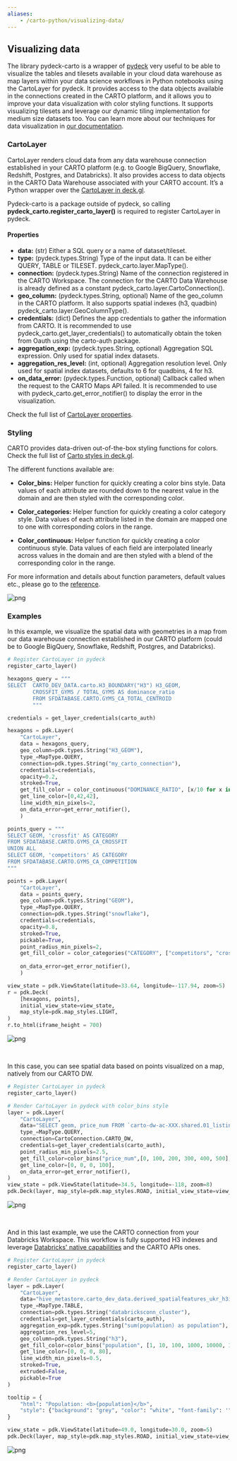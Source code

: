```yaml
---
aliases:
    - /carto-python/visualizing-data/
---
```


## Visualizing data

The library pydeck-carto is a wrapper of [pydeck](https://deckgl.readthedocs.io/en/latest/#) very useful to be able to visualize the tables and tilesets available in your cloud data warehouse as map layers within your data science workflows in Python notebooks using the CartoLayer for pydeck. It provides access to the data objects available in the connections created in the CARTO platform, and it allows you to improve your data visualization with color styling functions. It supports visualizing tilesets and leverage our dynamic tiling implementation for medium size datasets too. You can learn more about our techniques for data visualization in [our documentation](https://docs.carto.com/carto-user-manual/maps/performance-considerations/).


### CartoLayer 

CartoLayer renders cloud data from any data warehouse connection established in your CARTO platform (e.g. to Google BigQuery, Snowflake, Redshift, Postgres, and Databricks). It also provides access to data objects in the CARTO Data Warehouse associated with your CARTO account. It’s a Python wrapper over the [CartoLayer in deck.gl](https://deck.gl/docs/api-reference/carto/carto-layer).

Pydeck-carto is a package outside of pydeck, so calling **pydeck_carto.register_carto_layer()** is required to register CartoLayer in pydeck.


#### Properties

- **data:** (str) Either a SQL query or a name of dataset/tileset.
- **type:** (pydeck.types.String) Type of the input data. It can be either QUERY, TABLE or TILESET. pydeck_carto.layer.MapType().
- **connection:** (pydeck.types.String) Name of the connection registered in the CARTO Workspace. The connection for the CARTO Data Warehouse is already defined as a constant pydeck_carto.layer.CartoConnection().
- **geo_column:** (pydeck.types.String, optional) Name of the geo_column in the CARTO platform. It also supports spatial indexes (h3, quadbin) pydeck_carto.layer.GeoColumnType().
- **credentials:** (dict) Defines the app credentials to gather the information from CARTO. It is recommended to use pydeck_carto.get_layer_credentials() to automatically obtain the token from Oauth using the carto-auth package.
- **aggregation_exp:** (pydeck.types.String, optional) Aggregation SQL expression. Only used for spatial index datasets.
- **aggregation_res_level:** (int, optional) Aggregation resolution level. Only used for spatial index datasets, defaults to 6 for quadbins, 4 for h3.
- **on_data_error:** (pydeck.types.Function, optional) Callback called when the request to the CARTO Maps API failed. It is recommended to use with pydeck_carto.get_error_notifier() to display the error in the visualization.

Check the full list of [CartoLayer properties](https://deck.gl/docs/api-reference/carto/carto-layer#properties).


### Styling 

CARTO provides data-driven out-of-the-box styling functions for colors. Check the full list of [Carto styles in deck.gl](https://deck.gl/docs/api-reference/carto/styles).

The different functions available are:

- **Color_bins:** Helper function for quickly creating a color bins style. Data values of each attribute are rounded down to the nearest value in the domain and are then styled with the corresponding color.

- **Color_categories:** Helper function for quickly creating a color category style. Data values of each attribute listed in the domain are mapped one to one with corresponding colors in the range.

- **Color_continuous:** Helper function for quickly creating a color continuous style. Data values of each field are interpolated linearly across values in the domain and are then styled with a blend of the corresponding color in the range.


For more information and details about function parameters, default values etc., please go to the [reference](https://docs.carto.com/carto-python/reference/).

![png](/img/carto-python/carto-dw-notebook/cartodw_map.png)


### Examples

In this example, we visualize the spatial data with geometries in a map from our data warehouse connection established in our CARTO platform (could be to Google BigQuery, Snowflake, Redshift, Postgres, and Databricks).

```python
# Register CartoLayer in pydeck
register_carto_layer()

hexagons_query = """
SELECT  CARTO_DEV_DATA.carto.H3_BOUNDARY("H3") H3_GEOM,
        CROSSFIT_GYMS / TOTAL_GYMS AS dominance_ratio
        FROM SFDATABASE.CARTO.GYMS_CA_TOTAL_CENTROID
        """

credentials = get_layer_credentials(carto_auth)

hexagons = pdk.Layer(
    "CartoLayer",
    data = hexagons_query,
    geo_column=pdk.types.String("H3_GEOM"),
    type_=MapType.QUERY,
    connection=pdk.types.String("my_carto_connection"),
    credentials=credentials,
    opacity=0.2,
    stroked=True,
    get_fill_color = color_continuous("DOMINANCE_RATIO", [x/10 for x in range(10)], colors = "Tropic"),
    get_line_color=[0,42,42],
    line_width_min_pixels=2,
    on_data_error=get_error_notifier(),
    )

points_query = """
SELECT GEOM, 'crossfit' AS CATEGORY
FROM SFDATABASE.CARTO.GYMS_CA_CROSSFIT
UNION ALL
SELECT GEOM, 'competitors' AS CATEGORY
FROM SFDATABASE.CARTO.GYMS_CA_COMPETITION
"""

points = pdk.Layer(
    "CartoLayer",
    data = points_query,
    geo_column=pdk.types.String("GEOM"),
    type_=MapType.QUERY,
    connection=pdk.types.String("snowflake"),
    credentials=credentials,
    opacity=0.8,
    stroked=True,
    pickable=True,
    point_radius_min_pixels=2,
    get_fill_color = color_categories("CATEGORY", ["competitors", "crossfit"], colors = "Tropic"),
    
    on_data_error=get_error_notifier(),
    )

view_state = pdk.ViewState(latitude=33.64, longitude=-117.94, zoom=5)
r = pdk.Deck(
    [hexagons, points],
    initial_view_state=view_state,
    map_style=pdk.map_styles.LIGHT,
)
r.to_html(iframe_height = 700)
```

![png](/img/carto-python/styling-screenshot.png)


</br>

 In this case, you can see spatial data based on points visualized on a map, natively from our CARTO DW.  

```python
# Register CartoLayer in pydeck
register_carto_layer()

# Render CartoLayer in pydeck with color_bins style
layer = pdk.Layer(
    "CartoLayer",
    data="SELECT geom, price_num FROM `carto-dw-ac-XXX.shared.01_listings_la_2021_5_reviews`",
    type_=MapType.QUERY,
    connection=CartoConnection.CARTO_DW, 
    credentials=get_layer_credentials(carto_auth),
    point_radius_min_pixels=2.5,
    get_fill_color=color_bins("price_num",[0, 100, 200, 300, 400, 500], "PinkYl"),
    get_line_color=[0, 0, 0, 100],
    on_data_error=get_error_notifier(),
)
view_state = pdk.ViewState(latitude=34.5, longitude=-118, zoom=8)
pdk.Deck(layer, map_style=pdk.map_styles.ROAD, initial_view_state=view_state)
```

![png](/img/carto-python/points_map_cartodw.png)


</br>

And in this last example, we use the CARTO connection from your Databricks Workspace. This workflow is fully supported H3 indexes and leverage [Databricks' native capabilities](https://docs.databricks.com/spark/latest/spark-sql/language-manual/sql-ref-functions-builtin.html#h3-geospatial-functions) and the CARTO APIs ones. 

```python
# Register CartoLayer in pydeck
register_carto_layer()

# Render CartoLayer in pydeck
layer = pdk.Layer(
    "CartoLayer",
    data="hive_metastore.carto_dev_data.derived_spatialfeatures_ukr_h3int_res10_v1_yearly_v2_interpolated",
    type_=MapType.TABLE,
    connection=pdk.types.String("databricksconn_cluster"),
    credentials=get_layer_credentials(carto_auth),
    aggregation_exp=pdk.types.String("sum(population) as population"),
    aggregation_res_level=5,
    geo_column=pdk.types.String("h3"),
    get_fill_color=color_bins("population", [1, 10, 100, 1000, 10000, 100000], "SunsetDark"),
    get_line_color=[0, 0, 0, 80],
    line_width_min_pixels=0.5,
    stroked=True,
    extruded=False,
    pickable=True
)

tooltip = {
    "html": "Population: <b>{population}</b>",
    "style": {"background": "grey", "color": "white", "font-family": '"Helvetica Neue", Arial', "z-index": "10000"},
}

view_state = pdk.ViewState(latitude=49.0, longitude=30.0, zoom=5)
pdk.Deck(layer, map_style=pdk.map_styles.ROAD, initial_view_state=view_state)
```

![png](/img/carto-python/databricks-notebook/databricks_map.png)